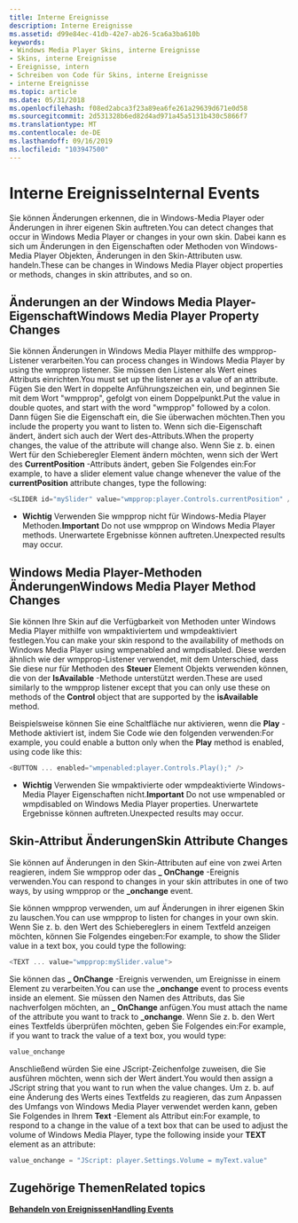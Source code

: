 ```yaml
---
title: Interne Ereignisse
description: Interne Ereignisse
ms.assetid: d99e84ec-41db-42e7-ab26-5ca6a3ba610b
keywords:
- Windows Media Player Skins, interne Ereignisse
- Skins, interne Ereignisse
- Ereignisse, intern
- Schreiben von Code für Skins, interne Ereignisse
- interne Ereignisse
ms.topic: article
ms.date: 05/31/2018
ms.openlocfilehash: f08ed2abca3f23a89ea6fe261a29639d671e0d58
ms.sourcegitcommit: 2d531328b6ed82d4ad971a45a5131b430c5866f7
ms.translationtype: MT
ms.contentlocale: de-DE
ms.lasthandoff: 09/16/2019
ms.locfileid: "103947500"
---
```

# <a name="internal-events"></a><span data-ttu-id="7a9d3-108">Interne Ereignisse</span><span class="sxs-lookup"><span data-stu-id="7a9d3-108">Internal Events</span></span>

<span data-ttu-id="7a9d3-109">Sie können Änderungen erkennen, die in Windows-Media Player oder Änderungen in ihrer eigenen Skin auftreten.</span><span class="sxs-lookup"><span data-stu-id="7a9d3-109">You can detect changes that occur in Windows Media Player or changes in your own skin.</span></span> <span data-ttu-id="7a9d3-110">Dabei kann es sich um Änderungen in den Eigenschaften oder Methoden von Windows-Media Player Objekten, Änderungen in den Skin-Attributen usw. handeln.</span><span class="sxs-lookup"><span data-stu-id="7a9d3-110">These can be changes in Windows Media Player object properties or methods, changes in skin attributes, and so on.</span></span>

## <a name="windows-media-player-property-changes"></a><span data-ttu-id="7a9d3-111">Änderungen an der Windows Media Player-Eigenschaft</span><span class="sxs-lookup"><span data-stu-id="7a9d3-111">Windows Media Player Property Changes</span></span>

<span data-ttu-id="7a9d3-112">Sie können Änderungen in Windows Media Player mithilfe des wmpprop-Listener verarbeiten.</span><span class="sxs-lookup"><span data-stu-id="7a9d3-112">You can process changes in Windows Media Player by using the wmpprop listener.</span></span> <span data-ttu-id="7a9d3-113">Sie müssen den Listener als Wert eines Attributs einrichten.</span><span class="sxs-lookup"><span data-stu-id="7a9d3-113">You must set up the listener as a value of an attribute.</span></span> <span data-ttu-id="7a9d3-114">Fügen Sie den Wert in doppelte Anführungszeichen ein, und beginnen Sie mit dem Wort "wmpprop", gefolgt von einem Doppelpunkt.</span><span class="sxs-lookup"><span data-stu-id="7a9d3-114">Put the value in double quotes, and start with the word "wmpprop" followed by a colon.</span></span> <span data-ttu-id="7a9d3-115">Dann fügen Sie die Eigenschaft ein, die Sie überwachen möchten.</span><span class="sxs-lookup"><span data-stu-id="7a9d3-115">Then you include the property you want to listen to.</span></span> <span data-ttu-id="7a9d3-116">Wenn sich die-Eigenschaft ändert, ändert sich auch der Wert des-Attributs.</span><span class="sxs-lookup"><span data-stu-id="7a9d3-116">When the property changes, the value of the attribute will change also.</span></span> <span data-ttu-id="7a9d3-117">Wenn Sie z. b. einen Wert für den Schieberegler Element ändern möchten, wenn sich der Wert des **CurrentPosition** -Attributs ändert, geben Sie Folgendes ein:</span><span class="sxs-lookup"><span data-stu-id="7a9d3-117">For example, to have a slider element value change whenever the value of the **currentPosition** attribute changes, type the following:</span></span>


```C++
<SLIDER id="mySlider" value="wmpprop:player.Controls.currentPosition" />
```



-   <span data-ttu-id="7a9d3-118">**Wichtig** Verwenden Sie wmpprop nicht für Windows-Media Player Methoden.</span><span class="sxs-lookup"><span data-stu-id="7a9d3-118">**Important** Do not use wmpprop on Windows Media Player methods.</span></span> <span data-ttu-id="7a9d3-119">Unerwartete Ergebnisse können auftreten.</span><span class="sxs-lookup"><span data-stu-id="7a9d3-119">Unexpected results may occur.</span></span>

## <a name="windows-media-player-method-changes"></a><span data-ttu-id="7a9d3-120">Windows Media Player-Methoden Änderungen</span><span class="sxs-lookup"><span data-stu-id="7a9d3-120">Windows Media Player Method Changes</span></span>

<span data-ttu-id="7a9d3-121">Sie können Ihre Skin auf die Verfügbarkeit von Methoden unter Windows Media Player mithilfe von wmpaktiviertem und wmpdeaktiviert festlegen.</span><span class="sxs-lookup"><span data-stu-id="7a9d3-121">You can make your skin respond to the availability of methods on Windows Media Player using wmpenabled and wmpdisabled.</span></span> <span data-ttu-id="7a9d3-122">Diese werden ähnlich wie der wmpprop-Listener verwendet, mit dem Unterschied, dass Sie diese nur für Methoden des **Steuer** Element Objekts verwenden können, die von der **IsAvailable** -Methode unterstützt werden.</span><span class="sxs-lookup"><span data-stu-id="7a9d3-122">These are used similarly to the wmpprop listener except that you can only use these on methods of the **Control** object that are supported by the **isAvailable** method.</span></span>

<span data-ttu-id="7a9d3-123">Beispielsweise können Sie eine Schaltfläche nur aktivieren, wenn die **Play** -Methode aktiviert ist, indem Sie Code wie den folgenden verwenden:</span><span class="sxs-lookup"><span data-stu-id="7a9d3-123">For example, you could enable a button only when the **Play** method is enabled, using code like this:</span></span>


```C++
<BUTTON ... enabled="wmpenabled:player.Controls.Play();" />

```



-   <span data-ttu-id="7a9d3-124">**Wichtig** Verwenden Sie wmpaktivierte oder wmpdeaktivierte Windows-Media Player Eigenschaften nicht.</span><span class="sxs-lookup"><span data-stu-id="7a9d3-124">**Important** Do not use wmpenabled or wmpdisabled on Windows Media Player properties.</span></span> <span data-ttu-id="7a9d3-125">Unerwartete Ergebnisse können auftreten.</span><span class="sxs-lookup"><span data-stu-id="7a9d3-125">Unexpected results may occur.</span></span>

## <a name="skin-attribute-changes"></a><span data-ttu-id="7a9d3-126">Skin-Attribut Änderungen</span><span class="sxs-lookup"><span data-stu-id="7a9d3-126">Skin Attribute Changes</span></span>

<span data-ttu-id="7a9d3-127">Sie können auf Änderungen in den Skin-Attributen auf eine von zwei Arten reagieren, indem Sie wmpprop oder das **\_ OnChange** -Ereignis verwenden.</span><span class="sxs-lookup"><span data-stu-id="7a9d3-127">You can respond to changes in your skin attributes in one of two ways, by using wmpprop or the **\_onchange** event.</span></span>

<span data-ttu-id="7a9d3-128">Sie können wmpprop verwenden, um auf Änderungen in ihrer eigenen Skin zu lauschen.</span><span class="sxs-lookup"><span data-stu-id="7a9d3-128">You can use wmpprop to listen for changes in your own skin.</span></span> <span data-ttu-id="7a9d3-129">Wenn Sie z. b. den Wert des Schiebereglers in einem Textfeld anzeigen möchten, können Sie Folgendes eingeben:</span><span class="sxs-lookup"><span data-stu-id="7a9d3-129">For example, to show the Slider value in a text box, you could type the following:</span></span>


```C++
<TEXT ... value="wmpprop:mySlider.value">

```



<span data-ttu-id="7a9d3-130">Sie können das **\_ OnChange** -Ereignis verwenden, um Ereignisse in einem Element zu verarbeiten.</span><span class="sxs-lookup"><span data-stu-id="7a9d3-130">You can use the **\_onchange** event to process events inside an element.</span></span> <span data-ttu-id="7a9d3-131">Sie müssen den Namen des Attributs, das Sie nachverfolgen möchten, an **\_ OnChange** anfügen.</span><span class="sxs-lookup"><span data-stu-id="7a9d3-131">You must attach the name of the attribute you want to track to **\_onchange**.</span></span> <span data-ttu-id="7a9d3-132">Wenn Sie z. b. den Wert eines Textfelds überprüfen möchten, geben Sie Folgendes ein:</span><span class="sxs-lookup"><span data-stu-id="7a9d3-132">For example, if you want to track the value of a text box, you would type:</span></span>


```C++
value_onchange

```



<span data-ttu-id="7a9d3-133">Anschließend würden Sie eine JScript-Zeichenfolge zuweisen, die Sie ausführen möchten, wenn sich der Wert ändert.</span><span class="sxs-lookup"><span data-stu-id="7a9d3-133">You would then assign a JScript string that you want to run when the value changes.</span></span> <span data-ttu-id="7a9d3-134">Um z. b. auf eine Änderung des Werts eines Textfelds zu reagieren, das zum Anpassen des Umfangs von Windows Media Player verwendet werden kann, geben Sie Folgendes in Ihrem **Text** -Element als Attribut ein:</span><span class="sxs-lookup"><span data-stu-id="7a9d3-134">For example, to respond to a change in the value of a text box that can be used to adjust the volume of Windows Media Player, type the following inside your **TEXT** element as an attribute:</span></span>


```C++
value_onchange = "JScript: player.Settings.Volume = myText.value"

```



## <a name="related-topics"></a><span data-ttu-id="7a9d3-135">Zugehörige Themen</span><span class="sxs-lookup"><span data-stu-id="7a9d3-135">Related topics</span></span>

<dl> <dt>

[<span data-ttu-id="7a9d3-136">**Behandeln von Ereignissen**</span><span class="sxs-lookup"><span data-stu-id="7a9d3-136">**Handling Events**</span></span>](handling-events.md)
</dt> </dl>

 

 





